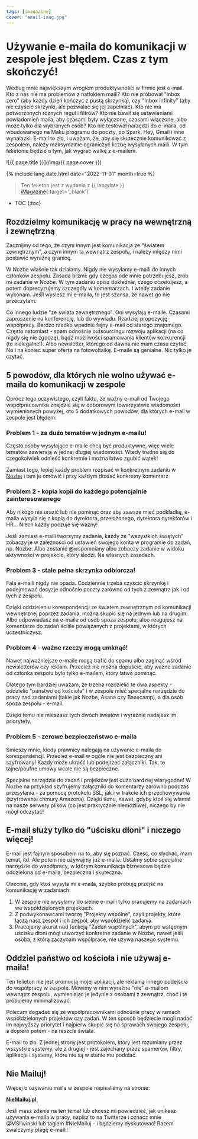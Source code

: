 ```yaml
---
tags: [imagazine]
cover: "email-imag.jpg"
---
```


# Używanie e-maila do komunikacji w zespole jest błędem. Czas z tym skończyć!

Według mnie największym wrogiem produktywności w firmie jest e-mail. Kto z nas nie ma problemów z natłokiem maili? Kto nie próbował "Inbox zero" (aby każdy dzień kończyć z pustą skrzynką), czy "Inbox infinity" (aby nie czyścić skrzynki, ale pozwalać się jej zapełniać). Kto nie ma potworzonych różnych reguł i filtrów? Kto nie bawił się ustawieniami powiadomień maila, aby czasami były wyłączone, czasami włączone, albo może tylko dla wybranych osób? Kto nie testował narzędzi do e-maila, od wbudowanego na Maku programu do poczty, po Spark, Hey, Gmail i inne wynalazki. E-mail to zło, i uważam, że, aby się skutecznie komunikować z zespołem, należy maksymalnie ograniczyć liczbę wysyłanych maili. W tym felietonie będzie o tym, jak wygrać walkę z e-mailem.

<!--More-->

![{{ page.title }}](/img/{{ page.cover }})

{% include lang.date.html date="2022-11-01" month=true %}

> Ten felieton jest z wydania z {{ langdate }} [iMagazine](https://imagazine.pl){:target='_blank'}

* TOC
{:toc}

## Rozdzielmy komunikację w pracy na wewnętrzną i zewnętrzną

Zacznijmy od tego, że czym innym jest komunikacja ze "światem zewnętrznym", a czym innym ta wewnątrz zespołu, i należy między nimi postawić wyraźną granicę.

W Nozbe właśnie tak działamy. Nigdy nie wysyłamy e-maili do innych członków zespołu. Zasada brzmi: gdy czegoś ode mnie potrzebujesz, zrób mi zadanie w Nozbe. W tym zadaniu opisz dokładnie, czego oczekujesz, a potem doprecyzujemy szczegóły w komentarzach. I wtedy zadanie wykonam. Jeśli wyślesz mi e-maila, to jest szansa, że nawet go nie przeczytam.

Co innego ludzie "ze świata zewnętrznego". Oni wysyłają e-maile. Czasami zaproszenie na konferencję, lub do wywiadu. Rzadziej propozycję współpracy. Bardzo rzadko wpadnie fajny e-mail od starego znajomego. Często natomiast - spam odnośnie outsourcingu rozwoju aplikacji (na co nigdy się nie zgodzę), bądź możliwości spamowania klientów konkurencji (to nielegalne!). Albo newsletter, którego od dawna nie mam czasu czytać. No i na koniec super oferta na fotowoltaikę. E-maile są genialne. Nic tylko je czytać.

## 5 powodów, dla których nie wolno używać e-maila do komunikacji w zespole

Oprócz tego oczywistego, czyli faktu, że ważny e-mail od Twojego współpracownika znajdzie się w doborowym towarzystwie wiadomości wymienionych powyżej, oto 5 dodatkowych powodów, dla których e-mail w zespole jest błędem:

### Problem 1 - za dużo tematów w jednym e-mailu!

Często osoby wysyłające e-maile chcą być produktywne, więc wiele tematów zawierają w jednej długiej wiadomości. Wtedy trudno się do czegokolwiek odnieść konkretnie i można łatwo zgubić wątek!

Zamiast tego, lepiej każdy problem rozpisać w konkretnym zadaniu w [Nozbe][n] i tam je omówić i przy każdym dostać konkretny komentarz.

### Problem 2 - kopia kopii do każdego potencjalnie zainteresowanego

Aby nikogo nie urazić lub nie pominąć oraz aby zawsze mieć podkładkę, e-maila wysyła się z kopią do dyrektora, przełożonego, dyrektora dyrektorów i HR… Niech każdy poczuje się ważny!

Jeśli zamiast e-maili tworzymy zadania, każdy ze "wszystkich świętych" zobaczy je w zależności od ustawień swojego konta w programie do zadań, np. Nozbe. Albo zostanie @wspomniany albo zobaczy zadanie w widoku aktywności w projekcie, który śledzi. Na własnych zasadach.

### Problem 3 - stale pełna skrzynka odbiorcza!

Fala e-maili nigdy nie opada. Codziennie trzeba czyścić skrzynkę i podejmować decyzje odnośnie poczty zarówno od tych z zewnątrz jak i od tych z zespołu.

Dzięki oddzieleniu korespondencji ze światem zewnętrznym od komunikacji wewnętrznej poprzez zadania, można skupić się na jednym lub na drugim. Albo odpowiadasz na e-maile od osób spoza zespołu, albo reagujesz na komentarze do zadań ściśle powiązanych z projektami, w których uczestniczysz.

### Problem 4 - ważne rzeczy mogą umknąć!

Nawet najważniejsze e-maile mogą trafić do spamu albo zaginąć wśród newsletterów czy reklam. Przecież nie można dopuścić, aby ważne zadanie od członka zespołu było tylko e-mailem, który łatwo pominąć.

Dlatego tym bardziej uważam, że trzeba rozdzielić te dwa aspekty - oddzielić "państwo od kościoła" i w zespole mieć specjalne narzędzie do pracy nad zadaniami (takie jak Nozbe, Asana czy Basecamp), a dla osób spoza zespołu - e-mail.

Dzięki temu nie mieszasz tych dwóch światów i wyraźnie nadajesz im priorytety.

### Problem 5 - zerowe bezpieczeństwo e-maila

Śmieszy mnie, kiedy prawnicy nalegają na używanie e-maila do korespondencji. Przecież e-mail w ogóle nie jest bezpieczny ani szyfrowany! Każdy może ukraść lub podejrzeć załączniki. Tak, te tajne/poufne umowy wcale nie są bezpieczne.

Specjalne narzędzie do zadań i projektów jest dużo bardziej wiarygodne! W Nozbe na przykład szyfrujemy załączniki do komentarzy zarówno podczas przesyłania - za pomocą protokołu SSL, jak i w trakcie ich przechowywania (szyfrowanie chmury Amazona). Dzięki temu, nawet, gdyby ktoś się włamał na nasze serwery plików (co jest praktycznie niemożliwe), niczego by nie mógł odczytać!

## E-mail służy tylko do "uścisku dłoni" i niczego więcej!

E-mail jest fajnym sposobem na to, aby się poznać. Cześć, co słychać, mam temat, itd. Ale potem nie używajmy już e-maila. Ustalmy sobie specjalne narzędzie do współpracy, w którym komunikacja biznesowa będzie oddzielona od e-maila, bezpieczna i skuteczna.

Obecnie, gdy ktoś wysyła mi e-maila, szybko próbuję przejść na komunikację w zadaniach:

1. W zespole nie wysyłamy do siebie e-maili tylko pracujemy na zadaniach we współdzielonych projektach.
2. Z podwykonawcami tworzę "Projekty wspólne", czyli projekty, które łączą nasz zespół i ich zespół, aby współdzielić zadania.
3. Pracujemy akurat nad funkcją "Zadań wspólnych", abym po wstępnym uścisku dłoni mógł utworzyć konkretne zadanie w Nozbe, nawet jeśli osoba, z którą zaczynam współpracę, nie używa naszego systemu.

## Oddziel państwo od kościoła i nie używaj e-maila!

Ten felieton nie jest promocją mojej aplikacji, ale reklamą innego podejścia do współpracy w zespole. Mówimy w nim wyraźne "nie" e-mailom wewnątrz zespołu, wymieniając je jedynie z osobami z zewnątrz, choć i te próbujemy minimalizować.

Polecam dogadać się ze współpracownikami odnośnie pracy w ramach współdzielonych projektów czy zadań. W ten sposób będziecie mogli nadać im najwyższy priorytet i najpierw skupić się na sprawach swojego zespołu, a dopiero potem - na reszcie świata.

E-mail to zło. Z jednej strony jest protokołem, który jest rozumiany przez wszystkie systemy, ale z drugiej - jest zajechany przez spamerów, filtry, aplikacje i systemy, które nie są w stanie mu podołać.

## Nie Mailuj!

Więcej o używaniu maila w zespole napisaliśmy na stronie: 

**[NieMailuj.pl](https://niemailuj.pl)**

Jeśli masz zdanie na ten temat lub chcesz mi powiedzieć, jak unikasz używania e-maila w pracy, napisz to na Twitterze i oznacz mnie @MSliwinski lub tagiem #NieMailuj - i będziemy dyskutować! Razem zwalczymy plagę e-maili!

[n]: https://michael.gratis/nozbe_pl
[np]: https://michael.gratis/nozbepersonal_pl